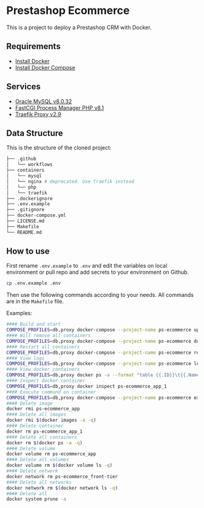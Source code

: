 # Prestashop Ecommerce

This is a project to deploy a Prestashop CRM with Docker.

## Requirements

- [Install Docker](https://docs.docker.com/get-docker/)
- [Install Docker Compose](https://docs.docker.com/compose/install/)

## Services

- [Oracle MySQL v8.0.32](https://www.mysql.com/)
- [FastCGI Process Manager PHP v8.1](https://www.php.net/manual/en/install.fpm.php)
- [Traefik Proxy v2.9](https://traefik.io/)

## Data Structure

This is the structure of the cloned project:

```bash
├── .github
│   └── workflows
├── containers
│   └── mysql
│   └── nginx # deprecated. Use traefik instead
│   └── php
│   └── traefik
├── .dockerignore
├── .env.example
├── .gitignore
├── docker-compose.yml
├── LICENSE.md
├── Makefile
└── README.md
```

## How to use

First rename `.env.example` to `.env` and edit the variables on local environment or pull repo and add secrets to your environment on Github.

```bash
cp .env.example .env
```

Then use the following commands according to your needs. All commands are in the `Makefile` file.

Examples:

```bash
#### Build and start
COMPOSE_PROFILES=db,proxy docker-compose --project-name ps-ecommerce up --build -d --remove-orphans
#### Will remove all containers
COMPOSE_PROFILES=db,proxy docker-compose --project-name ps-ecommerce down
#### Restart all containers
COMPOSE_PROFILES=db,proxy docker-compose --project-name ps-ecommerce restart
#### View logs
COMPOSE_PROFILES=db,proxy docker-compose --project-name ps-ecommerce logs -f
#### View docker containers
COMPOSE_PROFILES=db,proxy docker ps -a --format "table {{.ID}}\t{{.Names}}\t{{.Status}}\t{{.Ports}}\t{{.Image}}"
#### Inspect docker container
COMPOSE_PROFILES=db,proxy docker inspect ps-ecommerce_app_1
#### Execute command on container
COMPOSE_PROFILES=db,proxy docker-compose --project-name ps-ecommerce exec app bash
#### Delete image
docker rmi ps-ecommerce_app
#### Delete all images
docker rmi $(docker images -a -q)
#### Delete container
docker rm ps-ecommerce_app_1
#### Delete all containers
docker rm $(docker ps -a -q)
#### Delete volume
docker volume rm ps-ecommerce_app
#### Delete all volumes
docker volume rm $(docker volume ls -q)
#### Delete network
docker network rm ps-ecommerce_front-tier
#### Delete all networks
docker network rm $(docker network ls -q)
#### Delete all
docker system prune -a
```
